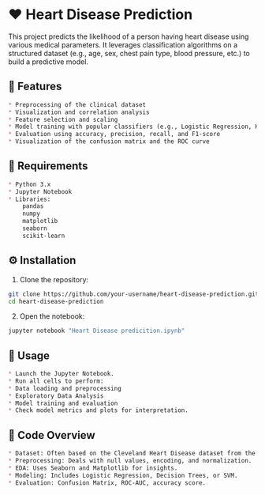 # ❤️ Heart Disease Prediction  
This project predicts the likelihood of a person having heart disease using various medical parameters. It leverages classification algorithms on a structured dataset (e.g., age, sex, chest pain type, blood pressure, etc.) to build a predictive model.

## 📌 Features  
```markdown
* Preprocessing of the clinical dataset
* Visualization and correlation analysis
* Feature selection and scaling
* Model training with popular classifiers (e.g., Logistic Regression, KNN, Random Forest)
* Evaluation using accuracy, precision, recall, and F1-score
* Visualization of the confusion matrix and the ROC curve
```
## 🧰 Requirements  
```markdown
* Python 3.x
* Jupyter Notebook
* Libraries:
    pandas
    numpy
    matplotlib
    seaborn
    scikit-learn
```
## ⚙️ Installation  
1. Clone the repository:
```bash
git clone https://github.com/your-username/heart-disease-prediction.git
cd heart-disease-prediction
```
2. Open the notebook:
```bash
jupyter notebook "Heart Disease predicition.ipynb"
```
## 🚀 Usage  
```markdown
* Launch the Jupyter Notebook.
* Run all cells to perform:
* Data loading and preprocessing
* Exploratory Data Analysis
* Model training and evaluation
* Check model metrics and plots for interpretation.
```
## 🧠 Code Overview  
```markdown
* Dataset: Often based on the Cleveland Heart Disease dataset from the UCI repository.
* Preprocessing: Deals with null values, encoding, and normalization.
* EDA: Uses Seaborn and Matplotlib for insights.
* Modeling: Includes Logistic Regression, Decision Trees, or SVM.
* Evaluation: Confusion Matrix, ROC-AUC, accuracy score.
```

